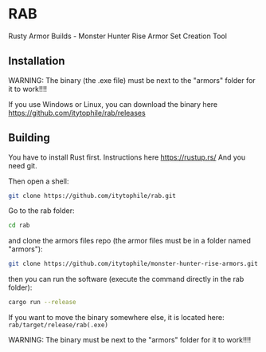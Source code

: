 # RAB
Rusty Armor Builds - Monster Hunter Rise Armor Set Creation Tool
## Installation
WARNING: The binary (the .exe file) must be next to the "armors" folder for it to work!!!!

If you use Windows or Linux, you can download the binary here https://github.com/itytophile/rab/releases
## Building
You have to install Rust first. Instructions here https://rustup.rs/
And you need git.

Then open a shell:
```sh
git clone https://github.com/itytophile/rab.git
```
Go to the rab folder:
```sh
cd rab
```
and clone the armors files repo (the armor files must be in a folder named "armors"):
```sh
git clone https://github.com/itytophile/monster-hunter-rise-armors.git armors
```
then you can run the software (execute the command directly in the rab folder):
```sh
cargo run --release
```
If you want to move the binary somewhere else, it is located here: `rab/target/release/rab(.exe)`

WARNING: The binary must be next to the "armors" folder for it to work!!!!
